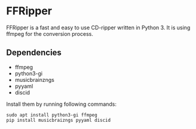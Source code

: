 # FFRipper

FFRipper is a fast and easy to use CD-ripper written in Python 3. It is using ffmpeg for the conversion process.


## Dependencies
 * ffmpeg
 * python3-gi
 * musicbrainzngs
 * pyyaml
 * discid
 
Install them by running following commands:

    sudo apt install python3-gi ffmpeg
    pip install musicbraizngs pyyaml discid
